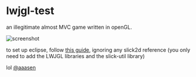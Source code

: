 lwjgl-test
==========

an illegitimate almost MVC game written in openGL.

![screenshot](http://i.imgur.com/JGarOES.png)

to set up eclipse, follow [this guide](https://github.com/tangmi/environment-setup), ignoring any slick2d reference (you only need to add the LWJGL libraries and the slick-util library)

lol [@aaasen](https://github.com/aaasen/voxel-party/)